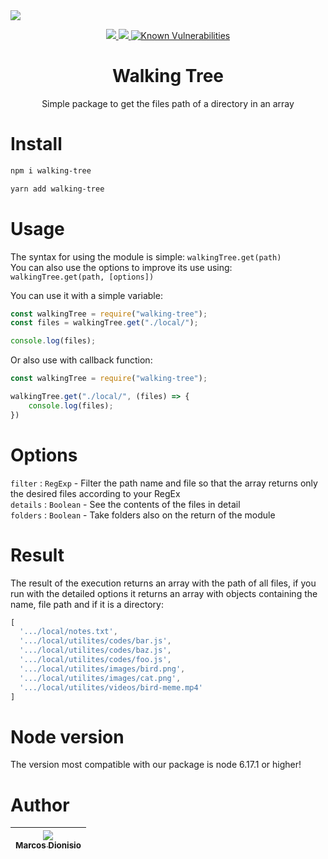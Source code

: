 <img align="center" src="https://i.imgur.com/R3xKqd2.png">

<p align="center">
  <a href="https://npm-stat.com/charts.html?package=walking-tree">
    <img src="https://img.shields.io/npm/dm/walking-tree.svg">
  </a>
  <a href="https://www.npmjs.com/package/walking-tree">
    <img src="https://badge.fury.io/js/walking-tree.svg">
  </a>
  <a href="https://snyk.io/test/github/marcos-dionisio/walking-tree">
    <img src="https://snyk.io/test/github/marcos-dionisio/walking-tree/badge.svg" alt="Known Vulnerabilities" data-canonical-src="https://snyk.io/test/github/marcos-dionisio/walking-tree" style="max-width:100%;">
  </a>
</p>

<h1 align="center">Walking Tree</h1>
<p align="center">Simple package to get the files path of a directory in an array</p>

# Install

```bash
npm i walking-tree
```
```bash
yarn add walking-tree
```

# Usage

The syntax for using the module is simple: `walkingTree.get(path)`\
You can also use the options to improve its use using: `walkingTree.get(path, [options])`

You can use it with a simple variable:
```js
const walkingTree = require("walking-tree");
const files = walkingTree.get("./local/");

console.log(files);
```
Or also use with callback function:
```js
const walkingTree = require("walking-tree");

walkingTree.get("./local/", (files) => {
	console.log(files);
})
```

# Options

`filter` : `RegExp` - Filter the path name and file so that the array returns only the desired files according to your RegEx \
`details` : `Boolean` - See the contents of the files in detail \
`folders` : `Boolean` - Take folders also on the return of the module

# Result

The result of the execution returns an array with the path of all files, if you run with the detailed options it returns an array with objects containing the name, file path and if it is a directory:
```js
[
  '.../local/notes.txt',
  '.../local/utilites/codes/bar.js',
  '.../local/utilites/codes/baz.js',
  '.../local/utilites/codes/foo.js',
  '.../local/utilites/images/bird.png',
  '.../local/utilites/images/cat.png',
  '.../local/utilites/videos/bird-meme.mp4'
]
```

# Node version

The version most compatible with our package is node 6.17.1 or higher!

# Author


| [<img src="https://avatars.githubusercontent.com/u/74318296?v=4&s=115"><br><sub>Marcos Dionisio</sub>](https://github.com/marcos-dionisio) |
| :---: |